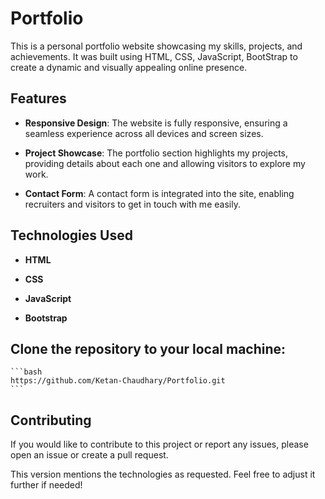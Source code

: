 # Portfolio

This is a personal portfolio website showcasing my skills, projects, and achievements. It was built using HTML, CSS, JavaScript, BootStrap  to create a dynamic and visually appealing online presence.

## Features

- **Responsive Design**: The website is fully responsive, ensuring a seamless experience across all devices and screen sizes.

- **Project Showcase**: The portfolio section highlights my projects, providing details about each one and allowing visitors to explore my work.

- **Contact Form**: A contact form is integrated into the site, enabling recruiters and visitors to get in touch with me easily.

## Technologies Used

- **HTML**

- **CSS**

- **JavaScript**

- **Bootstrap**

## Clone the repository to your local machine:

    ```bash
    https://github.com/Ketan-Chaudhary/Portfolio.git
    ```

## Contributing
If you would like to contribute to this project or report any issues, please open an issue or create a pull request.

This version mentions the technologies as requested. Feel free to adjust it further if needed!
